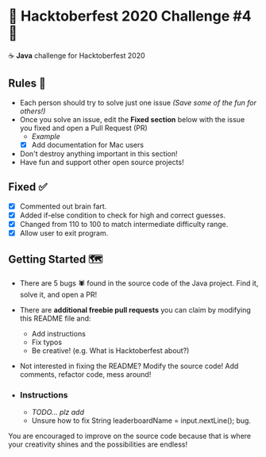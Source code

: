 # 🎉 Hacktoberfest 2020 Challenge #4 🎉
☕ **Java** challenge for Hacktoberfest 2020

## Rules 📜
- Each person should try to solve just one issue *(Save some of the fun for others!)*
- Once you solve an issue, edit the **Fixed section** below with the issue you fixed and open a Pull Request (PR)
    - *Example*
    - [x] Add documentation for Mac users
- Don't destroy anything important in this section!
- Have fun and support other open source projects!

## Fixed ✅
- [x] Commented out brain fart.
- [x] Added if-else condition to check for high and correct guesses.
- [x] Changed from 110 to 100 to match intermediate difficulty range.
- [x] Allow user to exit program.

## Getting Started 🗺️
- There are 5 bugs 🕷️ found in the source code of the Java project. Find it, solve it, and open a PR!
- There are **additional freebie pull requests** you can claim by modifying this README file and:
    - Add instructions
    - Fix typos
    - Be creative! (e.g. What is Hacktoberfest about?)
- Not interested in fixing the README? Modify the source code! Add comments, refactor code, mess around!

- ### Instructions
    - *TODO... plz add*
    - Unsure how to fix String leaderboardName = input.nextLine(); bug.


You are encouraged to improve on the source code because that is where your creativity shines and the possibilities are endless!